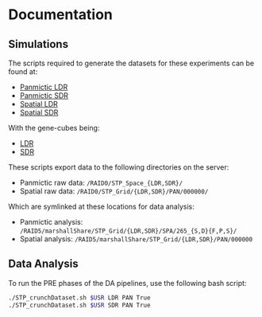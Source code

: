 # Documentation


## Simulations

The scripts required to generate the datasets for these experiments can be found at:

* [Panmictic LDR](https://github.com/Chipdelmal/MGDrivE/blob/master/Main/STP/STP_Grid_LDR.R)
* [Panmictic SDR](https://github.com/Chipdelmal/MGDrivE/blob/master/Main/STP/STP_Grid_SDR.R)
* [Spatial LDR](https://github.com/Chipdelmal/MGDrivE/blob/master/Main/STP/STP_Spatial_LDR.R)
* [Spatial SDR](https://github.com/Chipdelmal/MGDrivE/blob/master/Main/STP/STP_Spatial_SDR.R)

With the gene-cubes being:

* [LDR](https://github.com/Chipdelmal/MGDrivE/blob/master/MGDrivE/R/Cube-CRISPR2MF.R)
* [SDR](https://github.com/Chipdelmal/MGDrivE/blob/master/MGDrivE/R/Cube-SplitDriveMF.R)

These scripts export data to the following directories on the server:

* Panmictic raw data: `/RAID0/STP_Space_{LDR,SDR}/`
* Spatial raw data: `/RAID0/STP_Grid/{LDR,SDR}/PAN/000000/`

Which are symlinked at these locations for data analysis:

* Panmictic analysis: `/RAID5/marshallShare/STP_Grid/{LDR,SDR}/SPA/265_{S,D}{F,P,S}/`
* Spatial analysis: `/RAID5/marshallShare/STP_Grid/{LDR,SDR}/PAN/000000`


## Data Analysis

To run the PRE phases of the DA pipelines, use the following bash script:

```bash
./STP_crunchDataset.sh $USR LDR PAN True
./STP_crunchDataset.sh $USR SDR PAN True
```

